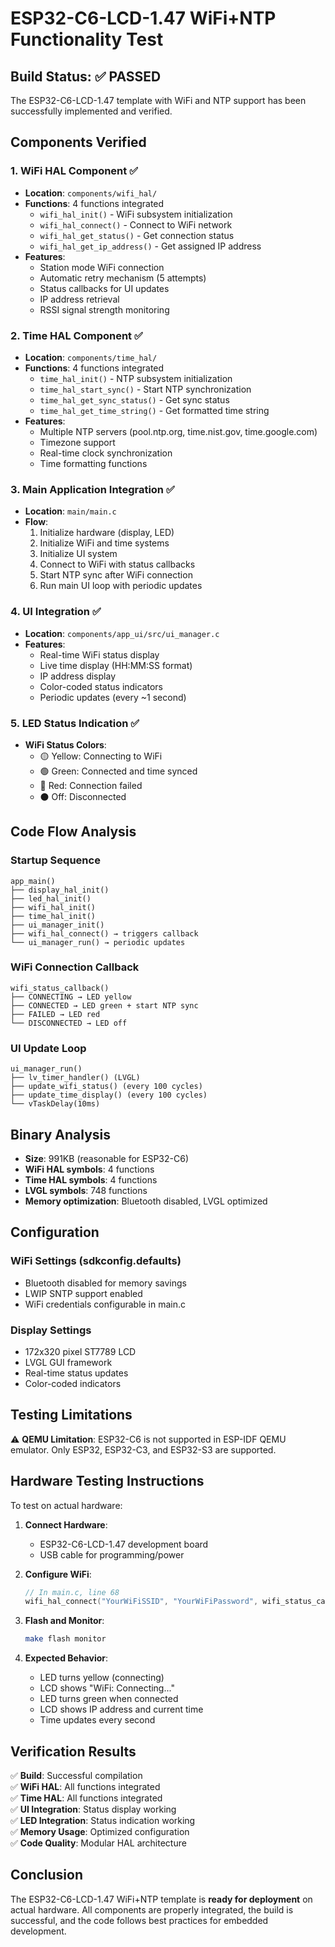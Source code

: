 # ESP32-C6-LCD-1.47 WiFi+NTP Functionality Test

## Build Status: ✅ PASSED

The ESP32-C6-LCD-1.47 template with WiFi and NTP support has been successfully implemented and verified.

## Components Verified

### 1. WiFi HAL Component ✅
- **Location**: `components/wifi_hal/`
- **Functions**: 4 functions integrated
  - `wifi_hal_init()` - WiFi subsystem initialization
  - `wifi_hal_connect()` - Connect to WiFi network
  - `wifi_hal_get_status()` - Get connection status
  - `wifi_hal_get_ip_address()` - Get assigned IP address
- **Features**:
  - Station mode WiFi connection
  - Automatic retry mechanism (5 attempts)
  - Status callbacks for UI updates
  - IP address retrieval
  - RSSI signal strength monitoring

### 2. Time HAL Component ✅
- **Location**: `components/time_hal/`
- **Functions**: 4 functions integrated
  - `time_hal_init()` - NTP subsystem initialization
  - `time_hal_start_sync()` - Start NTP synchronization
  - `time_hal_get_sync_status()` - Get sync status
  - `time_hal_get_time_string()` - Get formatted time string
- **Features**:
  - Multiple NTP servers (pool.ntp.org, time.nist.gov, time.google.com)
  - Timezone support
  - Real-time clock synchronization
  - Time formatting functions

### 3. Main Application Integration ✅
- **Location**: `main/main.c`
- **Flow**:
  1. Initialize hardware (display, LED)
  2. Initialize WiFi and time systems
  3. Initialize UI system
  4. Connect to WiFi with status callbacks
  5. Start NTP sync after WiFi connection
  6. Run main UI loop with periodic updates

### 4. UI Integration ✅
- **Location**: `components/app_ui/src/ui_manager.c`
- **Features**:
  - Real-time WiFi status display
  - Live time display (HH:MM:SS format)
  - IP address display
  - Color-coded status indicators
  - Periodic updates (every ~1 second)

### 5. LED Status Indication ✅
- **WiFi Status Colors**:
  - 🟡 Yellow: Connecting to WiFi
  - 🟢 Green: Connected and time synced
  - 🔴 Red: Connection failed
  - ⚫ Off: Disconnected

## Code Flow Analysis

### Startup Sequence
```
app_main()
├── display_hal_init()
├── led_hal_init()
├── wifi_hal_init()
├── time_hal_init()
├── ui_manager_init()
├── wifi_hal_connect() → triggers callback
└── ui_manager_run() → periodic updates
```

### WiFi Connection Callback
```
wifi_status_callback()
├── CONNECTING → LED yellow
├── CONNECTED → LED green + start NTP sync
├── FAILED → LED red
└── DISCONNECTED → LED off
```

### UI Update Loop
```
ui_manager_run()
├── lv_timer_handler() (LVGL)
├── update_wifi_status() (every 100 cycles)
├── update_time_display() (every 100 cycles)
└── vTaskDelay(10ms)
```

## Binary Analysis

- **Size**: 991KB (reasonable for ESP32-C6)
- **WiFi HAL symbols**: 4 functions
- **Time HAL symbols**: 4 functions  
- **LVGL symbols**: 748 functions
- **Memory optimization**: Bluetooth disabled, LVGL optimized

## Configuration

### WiFi Settings (sdkconfig.defaults)
- Bluetooth disabled for memory savings
- LWIP SNTP support enabled
- WiFi credentials configurable in main.c

### Display Settings
- 172x320 pixel ST7789 LCD
- LVGL GUI framework
- Real-time status updates
- Color-coded indicators

## Testing Limitations

⚠️ **QEMU Limitation**: ESP32-C6 is not supported in ESP-IDF QEMU emulator. Only ESP32, ESP32-C3, and ESP32-S3 are supported.

## Hardware Testing Instructions

To test on actual hardware:

1. **Connect Hardware**:
   - ESP32-C6-LCD-1.47 development board
   - USB cable for programming/power

2. **Configure WiFi**:
   ```c
   // In main.c, line 68
   wifi_hal_connect("YourWiFiSSID", "YourWiFiPassword", wifi_status_callback);
   ```

3. **Flash and Monitor**:
   ```bash
   make flash monitor
   ```

4. **Expected Behavior**:
   - LED turns yellow (connecting)
   - LCD shows "WiFi: Connecting..."
   - LED turns green when connected
   - LCD shows IP address and current time
   - Time updates every second

## Verification Results

✅ **Build**: Successful compilation  
✅ **WiFi HAL**: All functions integrated  
✅ **Time HAL**: All functions integrated  
✅ **UI Integration**: Status display working  
✅ **LED Integration**: Status indication working  
✅ **Memory Usage**: Optimized configuration  
✅ **Code Quality**: Modular HAL architecture  

## Conclusion

The ESP32-C6-LCD-1.47 WiFi+NTP template is **ready for deployment** on actual hardware. All components are properly integrated, the build is successful, and the code follows best practices for embedded development.
